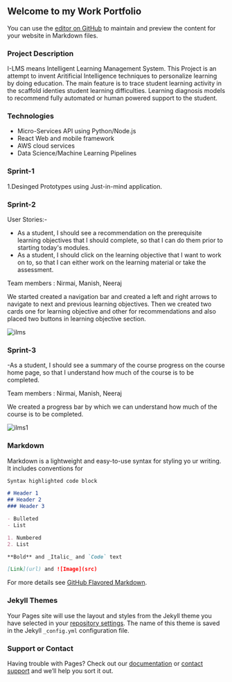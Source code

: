 ## Welcome to my Work Portfolio

You can use the [editor on GitHub](https://github.com/NeerajS943/Neeraj-/edit/Master/README.md) to maintain and preview the content for your website in Markdown files.

### Project Description
I-LMS means Intelligent Learning Management System. This Project is an attempt to invent Aritificial Intelligence techniques to personalize learning by doing education. The main feature is to trace student learning activity in the scaffold identies student learning difficulties. Learning diagnosis models to recommend fully automated or human powered support to the student.

### Technologies
- Micro-Services API using Python/Node.js
- React Web and mobile framework
- AWS cloud services
- Data Science/Machine Learning Pipelines

### Sprint-1
1.Desinged Prototypes using Just-in-mind application.

### Sprint-2
User Stories:-
- As a student, I should see a recommendation on the prerequisite learning objectives that I should complete, so that I can do them prior to starting today's modules.
- As a student, I should click on the learning objective that I want to work on to, so that I can either work on the learning material or take the assessment.
 
 Team members : Nirmai, Manish, Neeraj
 
 We started created a navigation bar and created a left and right arrows to navigate to next and previous learning objectives. Then we created two cards one for learning      objective and other for recommendations and also placed two buttons in learning objective section.
 
![ilms](https://user-images.githubusercontent.com/70902457/118996858-d806d180-b9a5-11eb-8c08-142c5f8f75dd.PNG)

### Sprint-3
-As a student, I should see a summary of the course progress on the course home page, so that I understand how much of the course is to be completed.

Team members : Nirmai, Manish, Neeraj

We created a progress bar by which we can understand how much of the course is to be completed.

![ilms1](https://user-images.githubusercontent.com/70902457/118997230-22884e00-b9a6-11eb-85c0-21120758d9a6.PNG)

### Markdown

Markdown is a lightweight and easy-to-use syntax for styling yo
ur writing. It includes conventions for

```markdown
Syntax highlighted code block

# Header 1
## Header 2
### Header 3

- Bulleted
- List

1. Numbered
2. List

**Bold** and _Italic_ and `Code` text

[Link](url) and ![Image](src)
```

For more details see [GitHub Flavored Markdown](https://guides.github.com/features/mastering-markdown/).

### Jekyll Themes

Your Pages site will use the layout and styles from the Jekyll theme you have selected in your [repository settings](https://github.com/NeerajS943/Neeraj-/settings/pages). The name of this theme is saved in the Jekyll `_config.yml` configuration file.

### Support or Contact

Having trouble with Pages? Check out our [documentation](https://docs.github.com/categories/github-pages-basics/) or [contact support](https://support.github.com/contact) and we’ll help you sort it out.
